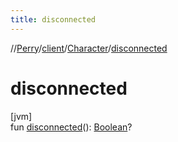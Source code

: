 ```yaml
---
title: disconnected
---
```

//[Perry](../../../index.html)/[client](../index.html)/[Character](index.html)/[disconnected](disconnected.html)



# disconnected



[jvm]\
fun [disconnected](disconnected.html)(): [Boolean](https://kotlinlang.org/api/latest/jvm/stdlib/kotlin/-boolean/index.html)?




